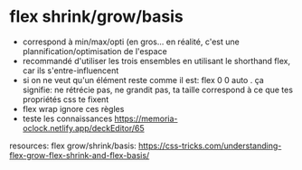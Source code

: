 # flex shrink/grow/basis

- correspond à min/max/opti (en gros... en réalité, c'est une plannification/optimisation de l'espace
- recommandé d'utiliser les trois ensembles en utilisant le shorthand flex, car ils s'entre-influencent
- si on ne veut qu'un élément reste comme il est: flex 0 0 auto . ça signifie: ne rétrécie pas, ne grandit pas, ta taille correspond à ce que tes propriétés css te fixent
- flex wrap ignore ces règles
- teste les connaissances
  https://memoria-oclock.netlify.app/deckEditor/65

resources:
flex grow/shrink/basis:
https://css-tricks.com/understanding-flex-grow-flex-shrink-and-flex-basis/
